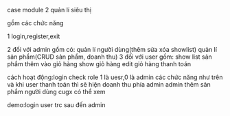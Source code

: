 case module 2 quản lí siêu thị

gồm các chức năng

1 login,register,exit

2 đối với admin gồm có: quản lí người dùng(thêm sửa xóa showlist)
                        quản lí sản phẩm(CRUD sản phẩm, doanh thu)
3 đối với user gồm: show list sản phẩm 
                    thêm vào giỏ hàng 
                    show giỏ hàng
                    edit giỏ hàng
                    thanh toán
                    
cách hoạt động:login check role 1 là uesr,0 là admin
các chức năng như trên
và khi user thanh toán thì sẽ hiện doanh thu phía admin
admin thêm sản phẩm người dùng cugx có thể xem

demo:login user trc sau đến admin 

